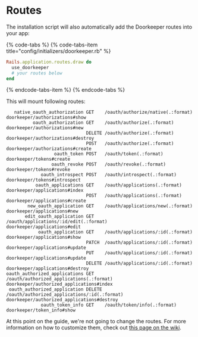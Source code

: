 # Routes

The installation script will also automatically add the Doorkeeper routes into your app:

{% code-tabs %}
{% code-tabs-item title="config/initializers/doorkeeper.rb" %}
```ruby
Rails.application.routes.draw do
  use_doorkeeper
  # your routes below
end
```
{% endcode-tabs-item %}
{% endcode-tabs %}

This will mount following routes:

```text
   native_oauth_authorization GET    /oauth/authorize/native(.:format)             doorkeeper/authorizations#show
          oauth_authorization GET    /oauth/authorize(.:format)                    doorkeeper/authorizations#new
                              DELETE /oauth/authorize(.:format)                    doorkeeper/authorizations#destroy
                              POST   /oauth/authorize(.:format)                    doorkeeper/authorizations#create
                  oauth_token POST   /oauth/token(.:format)                        doorkeeper/tokens#create
                 oauth_revoke POST   /oauth/revoke(.:format)                       doorkeeper/tokens#revoke
             oauth_introspect POST   /oauth/introspect(.:format)                   doorkeeper/tokens#introspect
           oauth_applications GET    /oauth/applications(.:format)                 doorkeeper/applications#index
                              POST   /oauth/applications(.:format)                 doorkeeper/applications#create
        new_oauth_application GET    /oauth/applications/new(.:format)             doorkeeper/applications#new
       edit_oauth_application GET    /oauth/applications/:id/edit(.:format)        doorkeeper/applications#edit
            oauth_application GET    /oauth/applications/:id(.:format)             doorkeeper/applications#show
                              PATCH  /oauth/applications/:id(.:format)             doorkeeper/applications#update
                              PUT    /oauth/applications/:id(.:format)             doorkeeper/applications#update
                              DELETE /oauth/applications/:id(.:format)             doorkeeper/applications#destroy
oauth_authorized_applications GET    /oauth/authorized_applications(.:format)      doorkeeper/authorized_applications#index
 oauth_authorized_application DELETE /oauth/authorized_applications/:id(.:format)  doorkeeper/authorized_applications#destroy
             oauth_token_info GET    /oauth/token/info(.:format)                   doorkeeper/token_info#show

```

At this point on the guide, we're not going to change the routes. For more information on how to customize them, check out [this page on the wiki](https://github.com/doorkeeper-gem/doorkeeper/wiki/Customizing-routes).



